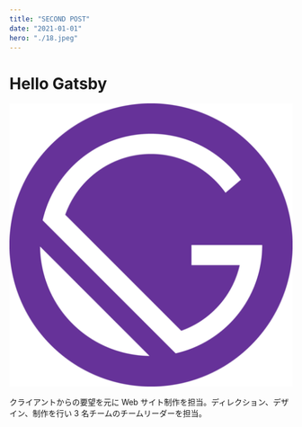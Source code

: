 ```yaml
---
title: "SECOND POST"
date: "2021-01-01"
hero: "./18.jpeg"
---
```


# Hello Gatsby

![Gatsbyjs](./icon.png)

クライアントからの要望を元に Web サイト制作を担当。ディレクション、デザイン、制作を行い 3 名チームのチームリーダーを担当。
